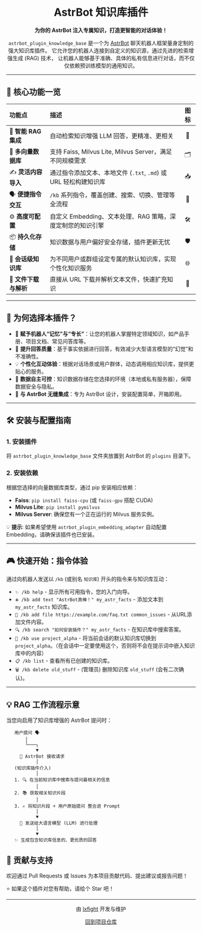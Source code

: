 <h1 align="center">AstrBot 知识库插件</h1>

<p align="center">
  <strong>为你的 AstrBot 注入专属知识，打造更智能的对话体验！</strong>
</p>


<p align="center">
  <code>astrbot_plugin_knowledge_base</code> 是一个为 <a href="https://github.com/Soulter/AstrBot">AstrBot</a> 聊天机器人框架量身定制的强大知识库插件。
  它允许您的机器人连接到自定义的知识源，通过先进的检索增强生成 (RAG) 技术，
  让机器人能够基于准确、具体的私有信息进行对话，而不仅仅依赖预训练模型的通用知识。
</p>

---

## 🚀 核心功能一览

<div align="center">

| 功能点                                | 描述                                                                 | 图标 |
| :------------------------------------ | :------------------------------------------------------------------- | :--: |
| 🧠 **智能 RAG 集成**                    | 自动检索知识增强 LLM 回答，更精准、更相关                               | 🎯   |
| 💾 **多向量数据库**                     | 支持 Faiss, Milvus Lite, Milvus Server，满足不同规模需求                | 🗂️   |
| ✍️ **灵活内容导入**                     | 通过指令添加文本、本地文件 (`.txt`, `.md`) 或 URL 轻松构建知识库         | 📥   |
| 🗣️ **便捷指令交互**                     | `/kb` 系列指令，覆盖创建、搜索、切换、管理等全流程                       | 💬   |
| ⚙️ **高度可配置**                       | 自定义 Embedding、文本处理、RAG 策略，深度定制您的知识引擎             | 🛠️   |
| 📦 **持久化存储**                       | 知识数据与用户偏好安全存储，插件更新无忧                               | 🛡️   |
| 👥 **会话级知识库**                     | 为不同用户或群组设定专属的默认知识库，实现个性化知识服务               | 🌐   |
| 📄 **文件下载与解析**                   | 直接从 URL 下载并解析文本文件，快速扩充知识                             | 🔗   |

</div>

---

## 🤔 为何选择本插件？

*   🌟 **赋予机器人“记忆”与“专长”**：让您的机器人掌握特定领域知识，如产品手册、项目文档、常见问答库等。
*   🎯 **提升回答质量**：基于事实依据进行回答，有效减少大型语言模型的“幻觉”和不准确性。
*   💡 **个性化互动体验**：根据对话场景或用户群体，动态调用相应知识库，提供更贴心的服务。
*   🔐 **数据自主可控**：知识数据存储在您选择的环境（本地或私有服务器），保障数据安全与隐私。
*   🧩 **与 AstrBot 无缝集成**：专为 AstrBot 设计，安装配置简单，开箱即用。

---

## 🛠️ 安装与配置指南

### 1. 安装插件

   将 `astrbot_plugin_knowledge_base` 文件夹放置到 AstrBot 的 `plugins` 目录下。

### 2. 安装依赖

   根据您选择的向量数据库类型，通过 pip 安装相应依赖：
   *   **Faiss**: `pip install faiss-cpu` (或 `faiss-gpu` 搭配 CUDA)
   *   **Milvus Lite**: `pip install pymilvus`
   *   **Milvus Server**: 确保您有一个正在运行的 Milvus 服务实例。

   💡 **提示**: 如果希望使用 `astrbot_plugin_embedding_adapter` 自动配置 Embedding，请确保该插件也已安装。

---

## 🎮 快速开始：指令体验

通过向机器人发送以 `/kb` (或别名 `知识库`) 开头的指令来与知识库互动：

*   `✨ /kb help` - 显示所有可用指令，您的入门向导。
*   `➕ /kb add text "AstrBot真棒！" my_astr_facts` - 添加文本到 `my_astr_facts` 知识库。
*   `📄 /kb add file https://example.com/faq.txt common_issues` - 从URL添加文件内容。
*   `🔍 /kb search "如何安装插件？" my_astr_facts` - 在知识库中搜索答案。
*   `🚀 /kb use project_alpha` - 将当前会话的默认知识库切换到 `project_alpha`。（在会话中一定要使用这个，否则将不会在提示词中嵌入知识库中的内容）
*   `📋 /kb list` - 查看所有已创建的知识库。
*   `🗑️ /kb delete old_stuff` - (管理员) 删除知识库 `old_stuff` (会有二次确认)。

---

## 💡 RAG 工作流程示意

当您向启用了知识库增强的 AstrBot 提问时：

```
   用户提问 🗣️
       │
       └───┐
           ▼
     🤖 AstrBot 接收请求
           │
   (知识库插件介入)
           │
   1. 🔍 在当前知识库中搜索与提问最相关的信息
           │
   2. 📚 获取相关知识片段
           │
   3. ✍️ 将知识片段 + 用户原始提问 整合进 Prompt
           │
           ▼
     🧠 发送给大语言模型 (LLM) 进行处理
           │
           ▼
   ✨ 生成包含知识库信息的、更优质的回答
```


## 🤝 贡献与支持

欢迎通过 Pull Requests 或 Issues 为本项目贡献代码、提出建议或报告问题！

⭐️ 如果这个插件对您有帮助，请给个 Star 吧！

---

<p align="center">
  由 <a href="https://github.com/lxfight">lxfight</a> 开发与维护
</p>
<p align="center">
  <a href="https://github.com/lxfight/astrbot_plugin_knowledge_base">回到项目仓库</a>
</p>

